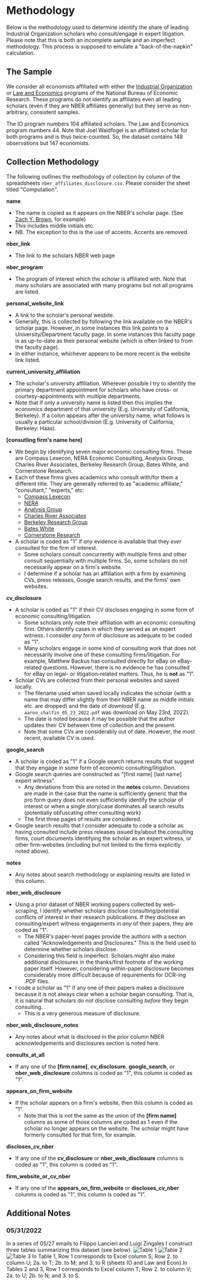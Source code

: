 # Methodology

Below is the methodology used to determine identify the share of leading Industrial Organization scholars who consult/engage in expert litigation. Please note that this is both an incomplete sample and an imperfect methodology. This process is supposed to emulate a "back-of-the-napkin" calculation.

## The Sample
We consider all economists affiliated with either the [Industrial Organization](https://www.nber.org/affiliated-scholars?facet=user_programs%3AIndustrial%20Organization&page=1&perPage=50&sortBy=alpha#listing-2019022) or [Law and Economics](https://www.nber.org/affiliated-scholars?facet=user_programs%3ALaw%20and%20Economics&page=1&perPage=50&sortBy=alpha#listing-2019022) programs of the National Bureau of Economic Research. These programs do not identify as affiliates even all leading scholars (even if they are NBER affiliates generally) but they serve as non-arbitrary, consistent samples.

The IO program numbers 104 affiliated scholars. The Law and Economics program numbers 44. Note that Joel Waldfogel is an affiliated scholar for both programs and is thus twice-counted. So, the dataset contains 148 observations but 147 economists.


## Collection Methodology
The following outlines the methodology of collection by column of the spreadsheets `nber_affiliates_disclosure.csv`. Please consider the sheet titled "Computation".

**name**
- The name is copied as it appears on the NBER's scholar page. (See [Zach Y. Brown](https://www.nber.org/people/zach_brown?page=1&perPage=50), for example)
- This includes middle initials etc.
- NB. The exception to this is the use of accents. Accents are removed.

**nber_link**
- The link to the scholars NBER web page

**nber_program**
- The program of interest which the scholar is affiliated with. Note that many scholars are associated with many programs but not all programs are listed.

**personal_website_link**
- A link to the scholar's personal wesbite.
- Generally, this is collected by following the link available on the NBER's scholar page. However, in some instances this link points to a University/Department faculty page. In some instances this faculty page is as up-to-date as their personal website (which is often linked to from the faculty page).
- In either instance, whichever appears to be more recent is the website link listed.

**current_university_affiliation**
- The scholar's university affiliation. Wherever possible I try to identify the primary department appointment for scholars who have cross- or courtesy-appointments with multiple departments.
- Note that if only a university name is listed then this implies the economics department of that university (E.g. University of California, Berkeley). If a colon appears after the university name, what follows is usually a particular school/division (E.g. University of California, Berkeley: Haas). 

**[consutling firm's name here]** 
- We begin by identifying seven major economic consulting firms. These are Compass Lexecon, NERA Economic Consulting, Analysis Group, Charles River Associates, Berkeley Research Group, Bates White, and Cornerstone Research.
- Each of these firms gives academics who consult with/for them a different title. They are generally referred to as "academic affiliate," "consultant," "experts," etc:
    - [Compass Lexecon](https://www.compasslexecon.com/all-professionals/)
    - [NERA](https://www.nera.com/experts.html?size=n_24_n)
    - [Analysis Group](https://www.analysisgroup.com/experts-and-consultants/)
    - [Charles River Associates](https://www.crai.com/our-people/?page=1&sort=role)
    - [Berkeley Research Group](https://www.thinkbrg.com/)
    - [Bates White](https://www.bateswhite.com/people.html)
    - [Cornerstone Research](https://www.cornerstone.com/experts/)
- A scholar is coded as "1" if *any* evidence is available that they *ever* consulted for the firm of interest.
    - Some scholars consult concurrently with multiple firms and other consult sequentially with multiple firms. So, some scholars do not necessarily appear on a firm's website. 
    - I determine if a scholar has an affiliation with a firm by examining CVs, press releases, Google search results, and the firms' own websites.

**cv_disclosure**
- A scholar is coded as "1" if their CV discloses engaging in some form of economic consulting/litigation.
    - Some scholars only note their affiliation with an economic consulting firm. Others identify cases in which they served as an expert witness. I consider *any* form of disclosure as adequate to be coded as "1".
    - Many scholars engage in some kind of consulting work that does not necessarily involve one of these consulting firms/litigation. For example, Matthew Backus has consulted directly for eBay on eBay-related questions. However, there is no evidence he has consulted for eBay on legal- or litigation-related matters. Thus, he is **not** as "1".
- Scholar CVs are collected from their personal websites and saved locally.
    - The filename used when saved locally indicates the scholar (with a name that may differ slightly from their NBER name as middle initials etc. are dropped) and the date of *download* (E.g. `aaron_chalfin_05_23_2022.pdf` was download on May 23rd, 2022).
    - The date is noted because it may be possible that the author updates their CV between time of collection and the present.
    - Note that some CVs are considerably out of date. However, the most recent, available CV is used.


**google_search**
- A scholar is coded as "1" if a Google search returns results that suggest that they engage in some form of economic consulting/litigation.
- Google search queries are constructed as "[first name] [last name] expert witness".
    - Any deviations from this are noted in the **notes** column. Deviations are made in the case that the name is sufficiently generic that the pro form query does not even sufficiently identify the scholar of interest or when a single story/case dominates all search results (potentially obfuscating other consulting work)
    - The first three pages of results are considered.
- Google search results that I consider adequate to code a scholar as having consulted include press releases issued by/about the consulting firms, court documents identifying the scholar as an expert witness, or other firm-websites (including but not limited to the firms explicitly noted above). 

**notes** 
- Any notes about search methodology or explaining results are listed in this column.


**nber_web_disclosure**
- Using a prior dataset of NBER working papers collected by web-scraping, I identify whether scholars disclose consulting/potential conflicts of interest in their research publications. If they disclose an consulting/expert witness engagements in *any* of their papers, they are coded as "1".
    - The NBER's paper-level pages provide the authors with a section called "Acknowledgements and Disclosures." This is the field used to determine whether scholars disclose.
    - Considering this field is imperfect. Scholars might also make additional disclosures in the thanks/first footnote of the working paper itself. However, considering within-paper disclosure becomes considerably more difficult because of requirements for OCR-ing .PDF files.
- I code a scholar as "1" if any one of their papers makes a disclosure because it is not always clear when a scholar began consulting. That is, it is natural that scholars do not disclose consulting *before* they begin consulting.
    - This is a very generous measure of disclosure.

**nber_web_disclosure_notes**
- Any notes about what is disclosed in the prior column NBER acknowledgements and disclosures section is noted here.


**consults_at_all**
- If any one of the **[firm name]**, **cv_disclosure**, **google_search**, or **nber_web_disclosure** columns is coded as "1", this column is coded as "1".


**appears_on_firm_website**
- If the scholar appears on a firm's website, then this column is coded as "1".
    - Note that this is not the same as the union of the **[firm name]** columns as some of those columns are coded as 1 even if the scholar no longer appears on the website. The scholar might have formerly consulted for that firm, for example.

**discloses_cv_nber**
- If any one of the **cv_disclosure** or **nber_web_disclosure** columns is coded as "1", this column is coded as "1".

**firm_website_or_cv_nber**
- If any one of the **appears_on_firm_website** or **discloses_cv_nber** columns is coded as "1", this column is coded as "1".

## Additional Notes 

### 05/31/2022
In a series of 05/27 emails to Filippo Lancieri and Luigi Zingales I construct three tables summarizing this dataset (see below).
![Table 1](misc/05_27_email_table1.png)
![Table 2](misc/05_27_email_table2.png)
![Table 3](misc/05_27_email_table3.png)
In Table 1, Row 1 corresponds to Excel column S; Row 2. to column U; 2a. to T; 2b. to M; and 3. to R (sheets IO and Law and Econ).In Tables 2 and 3, Row 1 corresponds to Excel column T; Row 2. to column V; 2a. to U; 2b. to N; and 3. to S.
